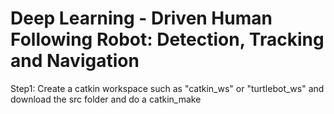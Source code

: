 # Deep Learning - Driven Human Following Robot: Detection, Tracking and Navigation

Step1: Create a catkin workspace such as "catkin_ws" or "turtlebot_ws" and download the src folder and do a catkin_make
